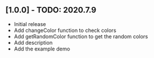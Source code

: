 ## [1.0.0] - TODO: 2020.7.9
* Initial release
* Add changeColor function to check colors 
* Add getRandomColor function to get the random colors 
* Add description
* Add the example demo 
